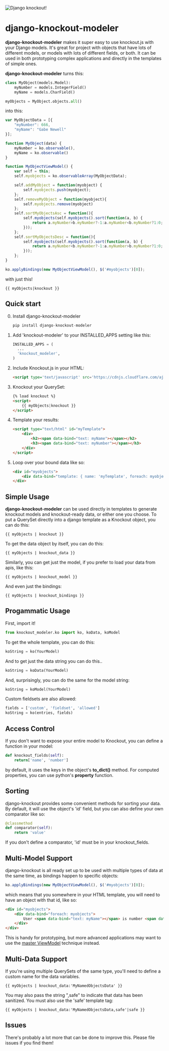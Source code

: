 ![Django knockout!](http://i.imgur.com/Nf7Vxq6.gif)

django-knockout-modeler
==============

**django-knockout-modeler** makes it super easy to use knockout.js with your Django models. It's great for project with objects that have lots of different models, or models with lots of different fields, or both. It can be used in both prototyping complex applications and directly in the templates of simple ones.

**django-knockout-modeler** turns this:

```python
class MyObject(models.Model):
    myNumber = models.IntegerField()
    myName = models.CharField()

myObjects = MyObject.objects.all()
```

into this:

```javascript
var MyObjectData = [{   
    "myNumber": 666,
    "myName": "Gabe Newell"
}];

function MyObject(data) {
    myNumber = ko.observable(),
    myName = ko.observable()
}

function MyObjectViewModel() { 
    var self = this;
    self.myobjects = ko.observableArray(MyObjectData);

    self.addMyObject = function(myobject) {
        self.myobjects.push(myobject);
    };
    self.removeMyObject = function(myobject){ 
        self.myobjects.remove(myobject) 
    };
    self.sortMyObjectsAsc = function(){
        self.myobjects(self.myobjects().sort(function(a, b) {
            return a.myNumber>b.myNumber?-1:a.myNumber<b.myNumber?1:0;
        }));
    };
    self.sortMyObjectsDesc = function(){
        self.myobjects(self.myobjects().sort(function(a, b) {
            return a.myNumber<b.myNumber?-1:a.myNumber>b.myNumber?1:0;
        }));
    };
}

ko.applyBindings(new MyObjectViewModel(), $('#myobjects')[0]);
```

with just this!

```django
{{ myObjects|knockout }}
```

Quick start
------------

0. Install django-knockout-modeler

    ```python
    pip install django-knockout-modeler
    ```

1. Add 'knockout-modeler' to your INSTALLED_APPS setting like this:

    ```python
    INSTALLED_APPS = (
      ...
      'knockout_modeler',
    )
    ```

2. Include Knockout.js in your HTML:

    ```html
    <script type='text/javascript' src='https://cdnjs.cloudflare.com/ajax/libs/knockout/2.3.0/knockout-min.js'></script>
    ```

4. Knockout your QuerySet:

    ```html   
    {% load knockout %}
    <script>
        {{ myObjects|knockout }}
    </script>
    ```

5. Template your results:

    ```html
    <script type="text/html" id="myTemplate">
        <div>
            <h2><span data-bind="text: myName"></span></h2>
            <h3><span data-bind="text: myNumber"></span></h3>
        </div>
    </script> 
    ```

6. Loop over your bound data like so:

    ```html
    <div id="myobjects">
        <div data-bind="template: { name: 'myTemplate', foreach: myobjects }"></div>   
    </div>
    ```

Simple Usage
---------

**django-knockout-modeler** can be used directly in templates to generate knockout models and knockout-ready data, or either one you choose. To put a QuerySet directly into a django template as a Knockout object, you can do this:

```django
{{ myObjects | knockout }}
```

To get the data object by itself, you can do this: 

```django
{{ myObjects | knockout_data }}
```

Similarly, you can get just the model, if you prefer to load your data from apis, like this: 

```django
{{ myObjects | knockout_model }}
```

And even just the bindings:

```django
{{ myObjects | knockout_bindings }}
```

Progammatic Usage
---------

First, import it!

```python
from knockout_modeler.ko import ko, koData, koModel
```

To get the whole template, you can do this:

```python
koString = ko(YourModel)
```

And to get just the data string you can do this..

```python
koString = koData(YourModel)
```

And, surprisingly, you can do the same for the model string:

```python
koString = koModel(YourModel)
```

Custom fieldsets are also allowed:
```python
fields = ['custom', 'fieldset', 'allowed']
koString = ko(entries, fields)
```

Access Control
----------

If you don't want to expose your entire model to Knockout, you can define a function in your model:

```python
def knockout_fields(self):
    return['name', 'number']
```

by default, it uses the keys in the object's __to_dict()__ method. For computed properties, you can use python's __property__ function.

Sorting
----------

django-knockout provides some convenient methods for sorting your data. By default, it will use the object's 'id' field, but you can also define your own comparator like so:

```python
@classmethod
def comparator(self):
    return 'value'
```

If you don't define a comparator, 'id' must be in your knockout_fields.

Multi-Model Support
----------

django-knockout is all ready set up to be used with multiple types of data at the same time, as bindings happen to specific objects:

```javascript
ko.applyBindings(new MyObjectViewModel(), $('#myobjects')[0]);
```

which means that you somewhere in your HTML template, you will need to have an object with that id, like so:

```html
<div id="myobjects">
    <div data-bind="foreach: myobjects">
        User <span data-bind="text: myName"></span> is number <span data-bind="text: myNumber"></span>.
    </div>
</div>
```

This is handy for prototyping, but more advanced applications may want to use the [master ViewModel](http://stackoverflow.com/a/9294752/1135467) technique instead.

Multi-Data Support
----------

If you're using multiple QuerySets of the same type, you'll need to define a custom name for the data variables.

```django
{{ myObjects | knockout_data:'MyNamedObjectsData' }}
```

You may also pass the string ",safe" to indicate that data has been sanitized. You must also use the 'safe' template tag:

```django
{{ myObjects | knockout_data:'MyNamedObjectsData,safe'|safe }}
```

Issues
-------

There's probably a lot more that can be done to improve this. Please file issues if you find them!
